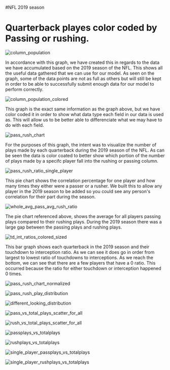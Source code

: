 #NFL 2019 season

# Quarterback playes color coded by Passing or rushing. 

![column_population](https://github.com/user-attachments/assets/101d2198-5f27-4074-8219-e7b3a984de4a)

In accordance with this graph, we have created this in regards to the data we have accumulated based on the 2019 season of the NFL. This shows all the useful data gathered that we can use for our model. As seen on the graph, some of the data points are not as full as others but will still be kept in order to be able to successfully submit enough data for our model to perform correctly.

![column_population_colored](https://github.com/user-attachments/assets/1e5265c3-a197-4af7-96a0-0a8faf9514cb)

This graph is the exact same information as the graph above, but we have color coded it in order to show what data type each field in our data is used as. This will allow us to be better able to differenciate what we may have to do with each field. 

![pass_rush_chart](https://github.com/user-attachments/assets/c9098fa0-be17-44ba-a1bb-fec0f12a91e2)

For the purposes of this graph, the intent was to visualize the number of plays made by each quarterback during the 2019 season of the NFL.
As can be seen the data is color coated to better show which portion of the number of plays made by a specifc player fall into the rushing or passing column.




![pass_rush_ratio_single_player](https://github.com/user-attachments/assets/3a184989-3dbc-4bcb-9cb9-2881171b2633)

This pie chart shows the correlation percentage for one player and how many times they either were a passer or a rusher. We built this to allow any player in the 2019 season to be added so you could see any person's correlation for their part during the season. 

![whole_avg_pass_avg_rush_ratio](https://github.com/user-attachments/assets/58d8c5cf-890f-41a1-9c34-14224e05ec03)

The pie chart referenced above, shows the average for all players passing plays compared to their rushing plays. During the 2019 season there was a large gap between the passing plays and rushing plays. 

![td_int_ratios_colored_sized](https://github.com/user-attachments/assets/dfdeba6b-cd0f-48ed-a9bb-e32eaf208b2a)

This bar graph shows each quarterback in the 2019 season and their touchdown to interception ratio. As we can see it does go in order from largest to lowest ratio of touchdowns to interceptions. As we reach the bottom, we can see that there are a few players that have a 0 ratio. This occurred because the ratio for either touchdown or interception happened 0 times. 



![pass_rush_chart_normalized](https://github.com/user-attachments/assets/3d7cae67-c044-411c-8cfe-7219e7b06f1f)

![pass_rush_play_distribution](https://github.com/user-attachments/assets/d1f764e1-e092-424c-b14e-1a36c0b1ebe6)

![different_looking_distribution](https://github.com/user-attachments/assets/01a701f7-f8ec-4588-b710-1972a1d19a85)

![pass_vs_total_plays_scatter_for_all](https://github.com/user-attachments/assets/c740c2bb-f195-4fe6-b120-cac6db93032f)

![rush_vs_total_plays_scatter_for_all](https://github.com/user-attachments/assets/e0f38663-86a6-46a4-8796-2fc787769b08)

![passplays_vs_totalplays](https://github.com/user-attachments/assets/f7c64824-5aed-439d-86c5-280b12cc8062)

![rushplays_vs_totalplays](https://github.com/user-attachments/assets/6a031520-2c1f-4494-adf8-36aedc5e23bb)

![single_player_passplays_vs_totalplays](https://github.com/user-attachments/assets/2ded17ab-e741-4305-94ba-0e60834c8b75)

![single_player_rushplays_vs_totalplays](https://github.com/user-attachments/assets/ecdcfde4-feca-44e4-a3e4-c6fcc8650829)


